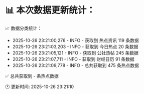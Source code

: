 📊 本次数据更新统计：
==========================

📈 数据分类统计：
- 2025-10-26 23:21:00,276 - INFO - 获取到 热点资讯 119 条数据
- 2025-10-26 23:21:03,203 - INFO - 获取到 今日热点 20 条数据
- 2025-10-26 23:21:05,121 - INFO - 获取到 公社热帖 245 条数据
- 2025-10-26 23:21:07,711 - INFO - 获取到 财经日历 91 条数据
- 2025-10-26 23:21:09,778 - INFO - 总共获取到 475 条热点数据

✅ 总共获取到 - 条热点数据

🕐 更新时间: 2025-10-26 23:21:10
